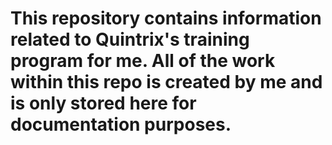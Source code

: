 # This repository contains information related to Quintrix's training program for me. All of the work within this repo is created by me and is only stored here for documentation purposes. 
